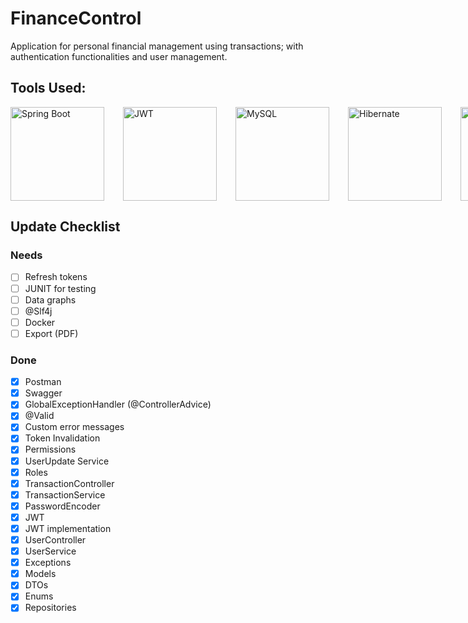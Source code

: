 # FinanceControl
Application for personal financial management using transactions; with authentication functionalities and user management.

## Tools Used:

<div style="display: flex; gap: 30px;">
<img height="150" src="https://github.com/user-attachments/assets/a840e26c-3ba3-46ab-8a40-10022da8cd30" alt="Spring Boot" />
<img height="150" src="https://github.com/user-attachments/assets/32d52b01-65c7-46f9-8983-1bbc8b93ea82" alt="JWT" />
<img height="150" src="https://github.com/user-attachments/assets/63a18483-a813-4593-b5ac-740c88b4c4ad" alt="MySQL" />
<img height="150" src="https://github.com/user-attachments/assets/3b58896e-23c5-47ba-a076-3264b7cce7ad" alt="Hibernate" />
<img height="150" src="https://github.com/user-attachments/assets/f714d4fb-aca7-428a-93bd-a11d4338f77e" alt="Lombok" /> </div>


## Update Checklist
### Needs
- [ ] Refresh tokens
- [ ] JUNIT for testing
- [ ] Data graphs
- [ ] @Slf4j
- [ ] Docker
- [ ] Export (PDF)

### Done
- [x] Postman
- [x] Swagger
- [x] GlobalExceptionHandler (@ControllerAdvice)
- [x] @Valid
- [x] Custom error messages
- [x] Token Invalidation
- [x] Permissions
- [x] UserUpdate Service
- [x] Roles
- [x] TransactionController
- [x] TransactionService
- [x] PasswordEncoder
- [x] JWT
- [x] JWT implementation
- [x] UserController
- [x] UserService
- [x] Exceptions
- [x] Models
- [x] DTOs
- [x] Enums
- [x] Repositories
